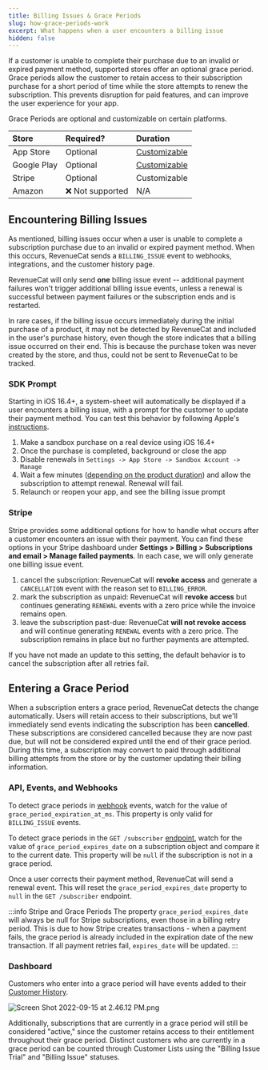 ```yaml
---
title: Billing Issues & Grace Periods
slug: how-grace-periods-work
excerpt: What happens when a user encounters a billing issue
hidden: false
---
```


If a customer is unable to complete their purchase due to an invalid or expired payment method, supported stores offer an optional grace period. Grace periods allow the customer to retain access to their subscription purchase for a short period of time while the store attempts to renew the subscription. This prevents disruption for paid features, and can improve the user experience for your app.

Grace Periods are optional and customizable on certain platforms.

| Store       | Required?        | Duration                                                                                                                                             |
| :---------- | :--------------- | :--------------------------------------------------------------------------------------------------------------------------------------------------- |
| App Store   | Optional         | [Customizable](https://developer.apple.com/help/app-store-connect/manage-subscriptions/enable-billing-grace-period-for-auto-renewable-subscriptions) |
| Google Play | Optional         | [Customizable](https://developer.android.com/google/play/billing/subscriptions)                                                                      |
| Stripe      | Optional         | Customizable                                                                                                                                         |
| Amazon      | ❌ Not supported | N/A                                                                                                                                                  |

## Encountering Billing Issues

As mentioned, billing issues occur when a user is unable to complete a subscription purchase due to an invalid or expired payment method. When this occurs, RevenueCat sends a `BILLING_ISSUE` event to webhooks, integrations, and the customer history page.

RevenueCat will only send **one** billing issue event -- additional payment failures won't trigger additional billing issue events, unless a renewal is successful between payment failures or the subscription ends and is restarted.

In rare cases, if the billing issue occurs immediately during the initial purchase of a product, it may not be detected by RevenueCat and included in the user's purchase history, even though the store indicates that a billing issue occurred on their end. This is because the purchase token was never created by the store, and thus, could not be sent to RevenueCat to be tracked.

### SDK Prompt

Starting in iOS 16.4+, a system-sheet will automatically be displayed if a user encounters a billing issue, with a prompt for the customer to update their payment method. You can test this behavior by following Apple's [instructions](https://developer.apple.com/documentation/storekit/in-app_purchase/testing_in-app_purchases_with_sandbox/testing_failing_subscription_renewals_and_in-app_purchases#4182397).

1. Make a sandbox purchase on a real device using iOS 16.4+
2. Once the purchase is completed, background or close the app
3. Disable renewals in `Settings -> App Store -> Sandbox Account -> Manage`
4. Wait a few minutes ([depending on the product duration](https://www.revenuecat.com/blog/engineering/the-ultimate-guide-to-subscription-testing-on-ios/#h-subscription-renewal-rates-in-the-developer-sandbox)) and allow the subscription to attempt renewal. Renewal will fail.
5. Relaunch or reopen your app, and see the billing issue prompt

### Stripe

Stripe provides some additional options for how to handle what occurs after a customer encounters an issue with their payment. You can find these options in your Stripe dashboard under **Settings > Billing > Subscriptions and email > Manage failed payments**. In each case, we will only generate one billing issue event.

1. cancel the subscription: RevenueCat will **revoke access** and generate a `CANCELLATION` event with the reason set to `BILLING_ERROR`.
2. mark the subscription as unpaid: RevenueCat will **revoke access** but continues generating `RENEWAL` events with a zero price while the invoice remains open.
3. leave the subscription past-due: RevenueCat **will not revoke access** and will continue generating `RENEWAL` events with a zero price. The subscription remains in place but no further payments are attempted.

If you have not made an update to this setting, the default behavior is to cancel the subscription after all retries fail.

## Entering a Grace Period

When a subscription enters a grace period, RevenueCat detects the change automatically. Users will retain access to their subscriptions, but we'll immediately send events indicating the subscription has been **cancelled**. These subscriptions are considered cancelled because they are now past due, but will not be considered expired until the end of their grace period. During this time, a subscription may convert to paid through additional billing attempts from the store or by the customer updating their billing information.

### API, Events, and Webhooks

To detect grace periods in [webhook](/integrations/webhooks) events, watch for the value of `grace_period_expiration_at_ms`. This property is only valid for `BILLING_ISSUE` events.

To detect grace periods in the `GET /subscriber` [endpoint](https://www.revenuecat.com/reference/subscribers), watch for the value of `grace_period_expires_date` on a subscription object and compare it to the current date. This property will be `null` if the subscription is not in a grace period.

Once a user corrects their payment method, RevenueCat will send a renewal event. This will reset the `grace_period_expires_date` property to `null` in the `GET /subscriber` endpoint.

:::info Stripe and Grace Periods
The property `grace_period_expires_date` will always be null for Stripe subscriptions, even those in a billing retry period. This is due to how Stripe creates transactions - when a payment fails, the grace period is already included in the expiration date of the new transaction. If all payment retries fail, `expires_date` will be updated.
:::

### Dashboard

Customers who enter into a grace period will have events added to their [Customer History](/dashboard-and-metrics/customer-history/basic-information).

![Screen Shot 2022-09-15 at 2.46.12 PM.png](/images/4265860-Screen_Shot_2022-09-15_at_2.46.12_PM_217f2fce51cb21a5d7e6a308da39c425.png)

Additionally, subscriptions that are currently in a grace period will still be considered "active," since the customer retains access to their entitlement throughout their grace period. Distinct customers who are currently in a grace period can be counted through Customer Lists using the "Billing Issue Trial" and "Billing Issue" statuses.
